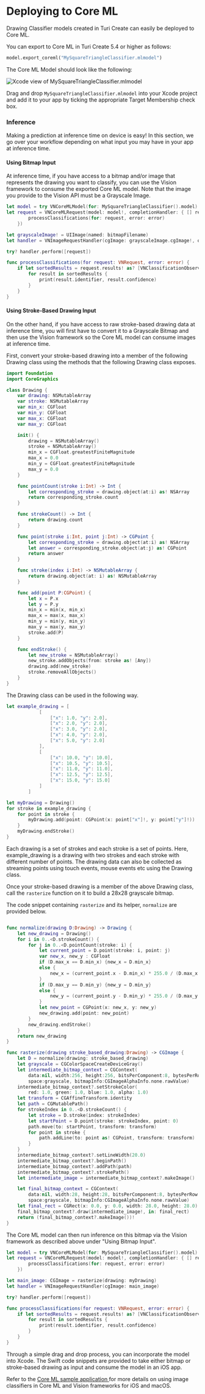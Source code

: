 # Deploying to Core ML

Drawing Classifier models created in Turi Create can easily be deployed to
Core ML.

You can export to Core ML in Turi Create 5.4 or higher as follows:
```python
model.export_coreml("MySquareTriangleClassifier.mlmodel")
```

The Core ML Model should look like the following:

![Xcode view of MySquareTriangleClassifier.mlmodel](images/xcode_drawing_classifier.png)

Drag and drop `MySquareTriangleClassifier.mlmodel` into your Xcode project and
add it to your app by ticking the appropriate Target Membership check box.

### Inference

Making a prediction at inference time on device is easy! In this section, we go
over your workflow depending on what input you may have in your app at inference
time.


#### Using Bitmap Input

At inference time, if you have access to a bitmap and/or image that represents
the drawing you want to classify, you can use the Vision framework to consume
the exported Core ML model. Note that the image you provide to the Vision API
must be a Grayscale Image.

```swift
let model = try VNCoreMLModel(for: MySquareTriangleClassifier().model)
let request = VNCoreMLRequest(model: model!, completionHandler: { [] request, error in
        processClassifications(for: request, error: error)
    })

let grayscaleImage! = UIImage(named: bitmapFilename)
let handler = VNImageRequestHandler(cgImage: grayscaleImage.cgImage!, options: [:])

try? handler.perform([request])

func processClassifications(for request: VNRequest, error: error) {
    if let sortedResults = request.results! as? [VNClassificationObservation] {
        for result in sortedResults {
            print(result.identifier, result.confidence)
        }
    }
}

```
#### Using Stroke-Based Drawing Input

On the other hand, if you have access to raw stroke-based drawing data at
inference time, you will first have to convert it to a Grayscale Bitmap and then
use the Vision framework so the Core ML model can consume images at inference
time.

First, convert your stroke-based drawing into a member of the following Drawing
class using the methods that the following Drawing class exposes.

```swift
import Foundation
import CoreGraphics

class Drawing {
    var drawing: NSMutableArray
    var stroke: NSMutableArray
    var min_x: CGFloat
    var min_y: CGFloat
    var max_x: CGFloat
    var max_y: CGFloat

    init() {
        drawing = NSMutableArray()
        stroke = NSMutableArray()
        min_x = CGFloat.greatestFiniteMagnitude
        max_x = 0.0
        min_y = CGFloat.greatestFiniteMagnitude
        max_y = 0.0
    }

    func pointCount(stroke i:Int) -> Int {
        let corresponding_stroke = drawing.object(at:i) as! NSArray
        return corresponding_stroke.count
    }

    func strokeCount() -> Int {
        return drawing.count
    }

    func point(stroke i:Int, point j:Int) -> CGPoint {
        let corresponding_stroke = drawing.object(at:i) as! NSArray
        let answer = corresponding_stroke.object(at:j) as! CGPoint
        return answer
    }

    func stroke(index i:Int) -> NSMutableArray {
        return drawing.object(at: i) as! NSMutableArray
    }

    func add(point P:CGPoint) {
        let x = P.x
        let y = P.y
        min_x = min(x, min_x)
        max_x = max(x, max_x)
        min_y = min(y, min_y)
        max_y = max(y, max_y)
        stroke.add(P)
    }

    func endStroke() {
        let new_stroke = NSMutableArray()
        new_stroke.addObjects(from: stroke as! [Any])
        drawing.add(new_stroke)
        stroke.removeAllObjects()
    }
}
```

The Drawing class can be used in the following way.

```swift
let example_drawing = [
            [
                ["x": 1.0, "y": 2.0],
                ["x": 2.0, "y": 2.0],
                ["x": 3.0, "y": 2.0],
                ["x": 4.0, "y": 2.0],
                ["x": 5.0, "y": 2.0]
            ],
            [
                ["x": 10.0, "y": 10.0],
                ["x": 10.5, "y": 10.5],
                ["x": 11.0, "y": 11.0],
                ["x": 12.5, "y": 12.5],
                ["x": 15.0, "y": 15.0]
            ]
        ]

let myDrawing = Drawing()
for stroke in example_drawing {
    for point in stroke {
        myDrawing.add(point: CGPoint(x: point["x"]!, y: point["y"]!))
    }
    myDrawing.endStroke()
}
```

Each drawing is a set of strokes and each stroke is a set of points. Here, example_drawing is a drawing with two strokes and each stroke with different number of points. The drawing data can also be collected as streaming points using touch events, mouse events etc using the Drawing class.

Once your stroke-based drawing is a member of the above Drawing class, call the
`rasterize` function on it to build a 28x28 grayscale bitmap.


The code snippet containing `rasterize` and its helper,
`normalize` are provided below.


```swift

func normalize(drawing D:Drawing) -> Drawing {
    let new_drawing = Drawing()
    for i in 0..<D.strokeCount() {
        for j in 0..<D.pointCount(stroke: i) {
            let current_point = D.point(stroke: i, point: j)
            var new_x, new_y : CGFloat
            if (D.max_x == D.min_x) {new_x = D.min_x}
            else {
                new_x = (current_point.x - D.min_x) * 255.0 / (D.max_x - D.min_x)
            }
            if (D.max_y == D.min_y) {new_y = D.min_y}
            else {
                new_y = (current_point.y - D.min_y) * 255.0 / (D.max_y - D.min_y)
            }
            let new_point = CGPoint(x: new_x, y: new_y)
            new_drawing.add(point: new_point)
        }
        new_drawing.endStroke()
    }
    return new_drawing
}

func rasterize(drawing stroke_based_drawing:Drawing) -> CGImage {
    let D = normalize(drawing: stroke_based_drawing)
    let grayscale = CGColorSpaceCreateDeviceGray()
    let intermediate_bitmap_context = CGContext(
        data:nil, width:256, height:256, bitsPerComponent:8, bytesPerRow:0,
        space:grayscale, bitmapInfo:CGImageAlphaInfo.none.rawValue)
    intermediate_bitmap_context?.setStrokeColor(
        red: 1.0, green: 1.0, blue: 1.0, alpha: 1.0)
    let transform = CGAffineTransform.identity
    let path = CGMutablePath()
    for strokeIndex in 0..<D.strokeCount() {
        let stroke = D.stroke(index: strokeIndex)
        let startPoint = D.point(stroke: strokeIndex, point: 0)
        path.move(to: startPoint, transform: transform)
        for point in stroke {
            path.addLine(to: point as! CGPoint, transform: transform)
        }
    }
    intermediate_bitmap_context?.setLineWidth(20.0)
    intermediate_bitmap_context?.beginPath()
    intermediate_bitmap_context?.addPath(path)
    intermediate_bitmap_context?.strokePath()
    let intermediate_image = intermediate_bitmap_context?.makeImage()

    let final_bitmap_context = CGContext(
        data:nil, width:28, height:28, bitsPerComponent:8, bytesPerRow:0,
        space:grayscale, bitmapInfo:CGImageAlphaInfo.none.rawValue)
    let final_rect = CGRect(x: 0.0, y: 0.0, width: 28.0, height: 28.0)
    final_bitmap_context?.draw(intermediate_image!, in: final_rect)
    return (final_bitmap_context?.makeImage())!
}
```
The Core ML model can then run inference on this bitmap via the Vision framework
as described above under "Using Bitmap Input".


```swift
let model = try VNCoreMLModel(for: MySquareTriangleClassifier().model)
let request = VNCoreMLRequest(model: model!, completionHandler: { [] request, error in
        processClassifications(for: request, error: error)
    })

let main_image: CGImage = rasterize(drawing: myDrawing)
let handler = VNImageRequestHandler(cgImage: main_image)

try? handler.perform([request])

func processClassifications(for request: VNRequest, error: error) {
    if let sortedResults = request.results! as? [VNClassificationObservation] {
        for result in sortedResults {
            print(result.identifier, result.confidence)
        }
    }
}
```

Through a simple drag and drop process, you can incorporate the model into Xcode. The Swift code snippets are provided to take either bitmap or stroke-based drawing as input and consume the model in an iOS app.

Refer to the [Core ML sample application
](https://developer.apple.com/documentation/vision/classifying_images_with_vision_and_core_ml)
for more details on using image classifiers in Core ML and Vision
frameworks for iOS and macOS.
